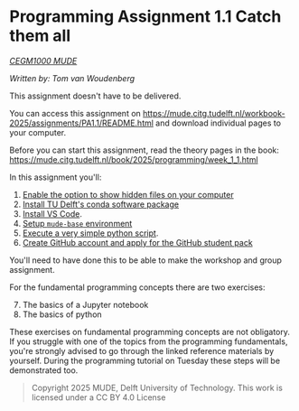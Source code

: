 # Programming Assignment 1.1 Catch them all

*[CEGM1000 MUDE](http://mude.citg.tudelft.nl/)*

*Written by: Tom van Woudenberg*

This assignment doesn't have to be delivered.

You can access this assignment on https://mude.citg.tudelft.nl/workbook-2025/assignments/PA1.1/README.html and download individual pages to your computer.

Before you can start this assignment, read the theory pages in the book: https://mude.citg.tudelft.nl/book/2025/programming/week_1_1.html

In this assignment you'll:
1. [Enable the option to show hidden files on your computer](./1_enable_hidden_files.md)
2. [Install TU Delft's conda software package](./2_install_conda.md)
3. [Install VS Code](./3_install_VS_code.md).
4. [Setup `mude-base` environment](./4_install_mude_environment.md)
5. [Execute a very simple python script](./5_test.ipynb).
6. [Create GitHub account and apply for the GitHub student pack](./6_github_copilot.md)

You'll need to have done this to be able to make the workshop and group assignment.

For the fundamental programming concepts there are two exercises:

7. The basics of a Jupyter notebook
8. The basics of python

These exercises on fundamental programming concepts are not obligatory. If you struggle with one of the topics from the programming fundamentals, you're strongly advised to go through the linked reference materials by yourself. During the programming tutorial on Tuesday these steps will be demonstrated too.

> Copyright 2025 MUDE, Delft University of Technology. This work is licensed under a CC BY 4.0 License